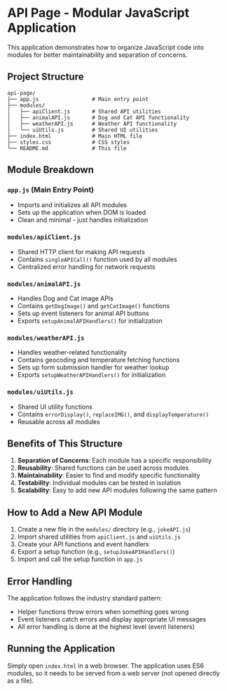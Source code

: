 # API Page - Modular JavaScript Application

This application demonstrates how to organize JavaScript code into modules for better maintainability and separation of concerns.

## Project Structure

```
api-page/
├── app.js                 # Main entry point
├── modules/
│   ├── apiClient.js       # Shared API utilities
│   ├── animalAPI.js       # Dog and Cat API functionality
│   ├── weatherAPI.js      # Weather API functionality
│   └── uiUtils.js         # Shared UI utilities
├── index.html             # Main HTML file
├── styles.css             # CSS styles
└── README.md              # This file
```

## Module Breakdown

### `app.js` (Main Entry Point)
- Imports and initializes all API modules
- Sets up the application when DOM is loaded
- Clean and minimal - just handles initialization

### `modules/apiClient.js`
- Shared HTTP client for making API requests
- Contains `singleAPICall()` function used by all modules
- Centralized error handling for network requests

### `modules/animalAPI.js`
- Handles Dog and Cat image APIs
- Contains `getDogImage()` and `getCatImage()` functions
- Sets up event listeners for animal API buttons
- Exports `setupAnimalAPIHandlers()` for initialization

### `modules/weatherAPI.js`
- Handles weather-related functionality
- Contains geocoding and temperature fetching functions
- Sets up form submission handler for weather lookup
- Exports `setupWeatherAPIHandlers()` for initialization

### `modules/uiUtils.js`
- Shared UI utility functions
- Contains `errorDisplay()`, `replaceIMG()`, and `displayTemperature()`
- Reusable across all modules

## Benefits of This Structure

1. **Separation of Concerns**: Each module has a specific responsibility
2. **Reusability**: Shared functions can be used across modules
3. **Maintainability**: Easier to find and modify specific functionality
4. **Testability**: Individual modules can be tested in isolation
5. **Scalability**: Easy to add new API modules following the same pattern

## How to Add a New API Module

1. Create a new file in the `modules/` directory (e.g., `jokeAPI.js`)
2. Import shared utilities from `apiClient.js` and `uiUtils.js`
3. Create your API functions and event handlers
4. Export a setup function (e.g., `setupJokeAPIHandlers()`)
5. Import and call the setup function in `app.js`

## Error Handling

The application follows the industry standard pattern:
- Helper functions throw errors when something goes wrong
- Event listeners catch errors and display appropriate UI messages
- All error handling is done at the highest level (event listeners)

## Running the Application

Simply open `index.html` in a web browser. The application uses ES6 modules, so it needs to be served from a web server (not opened directly as a file). 